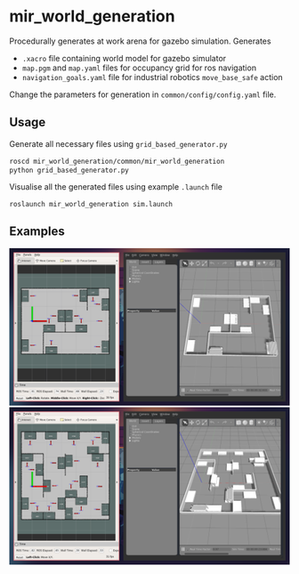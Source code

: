 # mir_world_generation

Procedurally generates at work arena for gazebo simulation.
Generates
- `.xacro` file containing world model for gazebo simulator
- `map.pgm` and `map.yaml` files for occupancy grid for ros navigation
- `navigation_goals.yaml` file for industrial robotics `move_base_safe` action

Change the parameters for generation in `common/config/config.yaml` file.

## Usage

Generate all necessary files using `grid_based_generator.py`
```
roscd mir_world_generation/common/mir_world_generation
python grid_based_generator.py
```

Visualise all the generated files using example `.launch` file
```
roslaunch mir_world_generation sim.launch
```

## Examples

![3x4](docs/map_plus_gazebo_3x4.png)
![4x4](docs/map_plus_gazebo_4x4.png)
